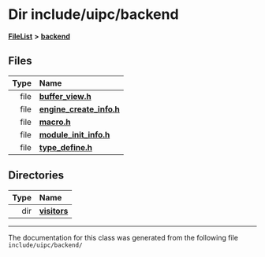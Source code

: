 

# Dir include/uipc/backend



[**FileList**](files.md) **>** [**backend**](dir_53d62147b82bd29328805b2087bd1012.md)












## Files

| Type | Name |
| ---: | :--- |
| file | [**buffer\_view.h**](buffer__view_8h.md) <br> |
| file | [**engine\_create\_info.h**](engine__create__info_8h.md) <br> |
| file | [**macro.h**](backend_2macro_8h.md) <br> |
| file | [**module\_init\_info.h**](module__init__info_8h.md) <br> |
| file | [**type\_define.h**](backend_2type__define_8h.md) <br> |


## Directories

| Type | Name |
| ---: | :--- |
| dir | [**visitors**](dir_007753111df00039ee3ec058cc286377.md) <br> |

























































------------------------------
The documentation for this class was generated from the following file `include/uipc/backend/`

